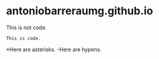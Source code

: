 # antoniobarreraumg.github.io

This is not code.
 
`This is code.`

*Here are asterisks.
-Here are hypens.
